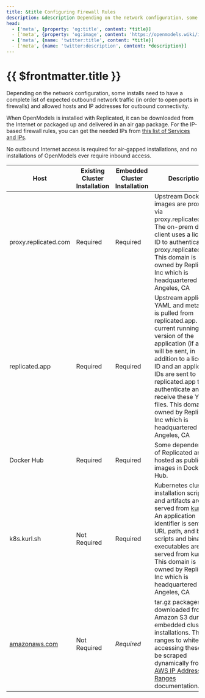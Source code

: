 ```yaml
---
title: &title Configuring Firewall Rules
description: &description Depending on the network configuration, some installs need to have a complete list of expected outbound network traffic (in order to open ports in firewalls) and allowed hosts and IP addresses for outbound connectivity.
head:
  - ['meta', {property: 'og:title', content: *title}] 
  - ['meta', {property: 'og:image', content: 'https://openmodels.wiki/img/og/enterprise-configuring-firewall-rules.png'}]
  - ['meta', {name: 'twitter:title', content: *title}]
  - ['meta', {name: 'twitter:description', content: *description}]
---
```


# {{ $frontmatter.title }}

Depending on the network configuration, some installs need to have a complete list of expected outbound network traffic (in order to open ports in firewalls) and allowed hosts and IP addresses for outbound connectivity.

When OpenModels is installed with Replicated, it can be downloaded from the Internet or packaged up and delivered in an air gap package. For the IP-based firewall rules, you can get the needed IPs from [this list of Services and IPs](https://raw.githubusercontent.com/replicatedhq/ips/master/ip_addresses.json).

No outbound Internet access is required for air-gapped installations, and no installations of OpenModels ever require inbound access.

| Host | Existing Cluster Installation | Embedded Cluster Installation |Description |
|---|---|---|---|
| proxy.replicated.com | Required | Required | Upstream Docker images are proxied via proxy.replicated.com. The on-prem docker client uses a license ID to authenticate to proxy.replicated.com. This domain is owned by Replicated, Inc which is headquartered in Los Angeles, CA |
| replicated.app | Required | Required | Upstream application YAML and metadata is pulled from replicated.app. The current running version of the application (if any) will be sent, in addition to a license ID and an application IDs are sent to replicated.app to authenticate and receive these YAML files. This domain is owned by Replicated, Inc which is headquartered in Los Angeles, CA |
| Docker Hub | Required | Required | Some dependencies of Replicated are hosted as public images in Docker Hub.|
| k8s.kurl.sh | Not Required | Required | Kubernetes cluster installation scripts and artifacts are served from [kurl.sh](http://kurl.sh). An application identifier is sent in a URL path, and bash scripts and binary executables are served from kurl.sh. This domain is owned by Replicated, Inc which is headquartered in Los Angeles, CA |
| [amazonaws.com](https://docs.aws.amazon.com/general/latest/gr/aws-ip-ranges.html#aws-ip-download) | Not Required | <i/>Required | tar.gz packages are downloaded from Amazon S3 during embedded cluster installations. The IP ranges to whitelist for accessing these can be scraped dynamically from the [AWS IP Address Ranges](https://docs.aws.amazon.com/general/latest/gr/aws-ip-ranges.html#aws-ip-download) documentation.
